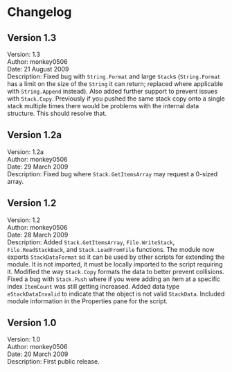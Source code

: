 # Changelog

## Version 1.3

Version:     1.3  
Author:      monkey0506  
Date:        21 August 2009  
Description: Fixed bug with `String.Format` and large `Stack`s (`String.Format` has a limit on the
size of the `String` it can return; replaced where applicable with `String.Append` instead). Also
added further support to prevent issues with `Stack.Copy`. Previously if you pushed the same stack
copy onto a single stack multiple times there would be problems with the internal data structure.
This should resolve that.

## Version 1.2a

Version:     1.2a  
Author:      monkey0506  
Date:        29 March 2009  
Description: Fixed bug where `Stack.GetItemsArray` may request a 0-sized array.

## Version 1.2

Version:     1.2  
Author:      monkey0506  
Date:        28 March 2009  
Description: Added `Stack.GetItemsArray`, `File.WriteStack`, `File.ReadStackBack`, and
`Stack.LoadFromFile` functions. The module now exports `StackDataFormat` so it can be used by other
scripts for extending the module. It is not imported, it must be locally imported to the script
requiring it. Modified the way `Stack.Copy` formats the data to better prevent collisions. Fixed a
bug with `Stack.Push` where if you were adding an item at a specific index `ItemCount` was still
getting increased. Added data type `eStackDataInvalid` to indicate that the object is not valid
`StackData`. Included module information in the Properties pane for the script.

## Version 1.0

Version:     1.0  
Author:      monkey0506  
Date:        20 March 2009  
Description: First public release.  
